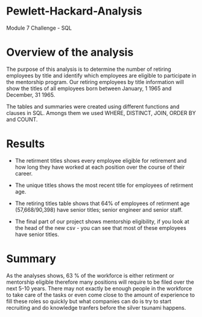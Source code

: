 # Pewlett-Hackard-Analysis
Module 7 Challenge - SQL

# Overview of the analysis
The purpose of this analysis is to determine the number of retiring employees by title and identify which employees are eligible to participate in the mentorship program. Our retiring employees by title information will show the titles of all employees born between January, 1 1965 and December, 31 1965. 

The tables and summaries were created using different functions and clauses in SQL. Amongs them we used WHERE, DISTINCT, JOIN, ORDER BY and COUNT.

# Results
- The retirment titles shows every employee eligible for retirement and how long they have worked at each position over the course of their career.

- The unique titles shows the most recent title for employees of retirment age.

- The retiring titles table shows that 64% of employees of retirment age (57,668/90,398) have senior titles; senior engineer and senior staff.

- The final part of our project shows mentorship eligibility, if you look at the head of the new csv - you can see that most of these employees have senior titles.

# Summary

As the analyses shows, 63 % of the workforce is either retirment or mentorship eligible therefore many positions will require to be filed over the next 5-10 years. There may not exactly be enough people in the workforce to take care of the tasks or even come close to the amount of experience to fill these roles so quickly but what companies can do is try to start recruiting and do knowledge tranfers before the silver tsunami happens.

